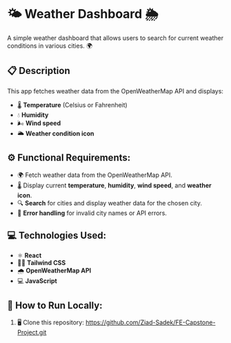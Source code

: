 # 🌤️ Weather Dashboard 🌦️

A simple weather dashboard that allows users to search for current weather conditions in various cities. 🌍

## 📋 Description
This app fetches weather data from the OpenWeatherMap API and displays:
- 🌡️ **Temperature** (Celsius or Fahrenheit)
- 💧 **Humidity**
- 🌬️ **Wind speed**
- 🌥️ **Weather condition icon**

## ⚙️ Functional Requirements:
- 🌍 Fetch weather data from the OpenWeatherMap API.
- 🌡️ Display current **temperature**, **humidity**, **wind speed**, and **weather icon**.
- 🔍 **Search** for cities and display weather data for the chosen city.
- 🚨 **Error handling** for invalid city names or API errors.

## 💻 Technologies Used:
- ⚛️ **React**
- 🧑‍🎨 **Tailwind CSS**
- 🌧️ **OpenWeatherMap API**
- 💻 **JavaScript**

## 🚀 How to Run Locally:
1. 🖥️ Clone this repository:
https://github.com/Ziad-Sadek/FE-Capstone-Project.git

